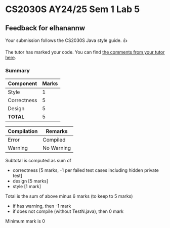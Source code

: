 # CS2030S AY24/25 Sem 1 Lab 5
## Feedback for elhanannw
Your submission follows the CS2030S Java style guide. :+1:

The tutor has marked your code. You can find [the comments from your tutor here](https://www.github.com/nus-cs2030s-2425-s1/ex5-elhanannw/commit/a43505291c701bee3b3cbda9d44e19784f1770fb).
### Summary

| Component | Marks |
|-----------|-------|
| Style | 1 |
| Correctness | 5 |
| Design | 5 |
| **TOTAL** | 5 |

| Compilation | Remarks |
|--------|---------|
| Error | Compiled |
| Warning | No Warning |

Subtotal is computed as sum of
- correctness [5 marks, -1 per failed test cases including hidden private test]
- design [5 marks]
- style [1 mark]

Total is the sum of above minus 6 marks (to keep to 5 marks)
- if has warning, then -1 mark
- if does not compile (without TestN.java), then 0 mark

Minimum mark is 0

